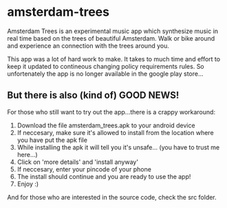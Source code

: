 # amsterdam-trees
Amsterdam Trees is an experimental music app which synthesize music in real time based on the trees of beautiful Amsterdam. Walk or bike around and experience an connection with the trees around you.

This app was a lot of hard work to make. It takes to much time and effort to keep it updated to contineous changing policy requirements rules. So unfortenately the app is no longer available in the google play store...

But there is also (kind of) GOOD NEWS!
-------------------------------------
For those who still want to try out the app...there is a crappy workaround:

1. Download the file amsterdam_trees.apk to your android device
2. If neccesary, make sure it's allowed to install from the location where you have put the apk file
3. While installing the apk it will tell you it's unsafe... (you have to trust me here...)
4. Click on 'more details' and 'install anyway'
5. If neccesary, enter your pincode of your phone
6. The install should continue and you are ready to use the app!
7. Enjoy :)

And for those who are interested in the source code, check the src folder.
